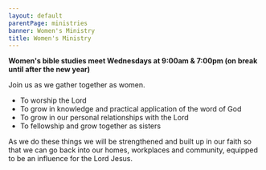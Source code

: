 ```yaml
---
layout: default
parentPage: ministries
banner: Women's Ministry
title: Women's Ministry
---
```


**Women's bible studies meet Wednesdays at 9:00am & 7:00pm (on break until after the new year)**

Join us as we gather together as women.

- To worship the Lord
- To grow in knowledge and practical application of the word of God
- To grow in our personal relationships with the Lord
- To fellowship and grow together as sisters

As we do these things we will be strengthened and built up in our faith so that we can go back into our homes, workplaces and community, equipped to be an influence for the Lord Jesus.
